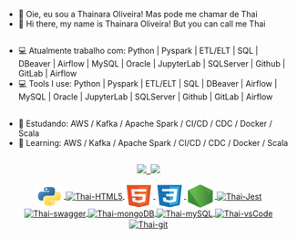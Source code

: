  - 👋 Oie, eu sou a Thainara Oliveira! Mas pode me chamar de Thai 
 - 👋 Hi there, my name is Thainara Oliveira! But you can call me Thai
##
 -  💻 Atualmente trabalho com: Python | Pyspark | ETL/ELT | SQL | DBeaver | Airflow | MySQL | Oracle | JupyterLab | SQLServer | Github | GitLab | Airflow
 -  💻 Tools I use: Python | Pyspark | ETL/ELT | SQL | DBeaver | Airflow | MySQL | Oracle | JupyterLab | SQLServer | Github | GitLab | Airflow
##
 - 🌱 Estudando: AWS / Kafka / Apache Spark / CI/CD / CDC / Docker / Scala
 - 🌱 Learning: AWS / Kafka / Apache Spark / CI/CD / CDC / Docker / Scala
##

<div align="center">
  <a href="https://github.com/thaisdo">
  <img  height ="150em" src="https://github-readme-stats-5s81.vercel.app/api?username=thaisdo&theme=gotham&show_icons=true">
  <img>
  <img  height ="150em" src="https://github-readme-stats-5s81.vercel.app/api/top-langs/?username=thaisdo&layout=compact&langs_count=168&theme=gotham">
</div>

<div style="display: inline_block" align="center"><br>
  <img align="center" alt="Thai-Python" height="40" width="50" src="https://raw.githubusercontent.com/devicons/devicon/master/icons/python/python-original.svg">
  <img align="center" alt="Thai-HTML5" height="40" width="50" src="https://www.vectorlogo.zone/logos/apache_spark/apache_spark-icon.svg">

  <img align="center" alt="Thai-HTML5" height="40" width="50" src="https://raw.githubusercontent.com/devicons/devicon/master/icons/html5/html5-original.svg">
  <img align="center" alt="Thai-Css3" height="40" width="50" src="https://raw.githubusercontent.com/devicons/devicon/master/icons/css3/css3-original.svg">
  <img align="center" alt="Thai-NodeJs" height="40" width="50" src="https://raw.githubusercontent.com/devicons/devicon/master/icons/nodejs/nodejs-original.svg">
  <img align="center" alt="Thai-Jest" height="40" width="50" src="https://cdn.jsdelivr.net/gh/devicons/devicon/icons/jest/jest-plain.svg">
  <img align="center" alt="Thai-swagger" height="40" width="50" src="https://cdn.svgporn.com/logos/swagger.svg">
  <img align="center" alt="Thai-mongoDB" height="40" width="50" src="https://cdn.jsdelivr.net/gh/devicons/devicon/icons/mongodb/mongodb-original.svg">
  <img align="center" alt="Thai-mySQL" height="40" width="50" src="https://cdn.jsdelivr.net/gh/devicons/devicon/icons/mysql/mysql-original.svg">
  <img align="center" alt="Thai-vsCode" height="40" width="50" src="https://cdn.jsdelivr.net/gh/devicons/devicon/icons/vscode/vscode-original.svg">
  <img align="center" alt="Thai-git" height="40" width="50" src="https://cdn.jsdelivr.net/gh/devicons/devicon/icons/git/git-original.svg">
</div>

